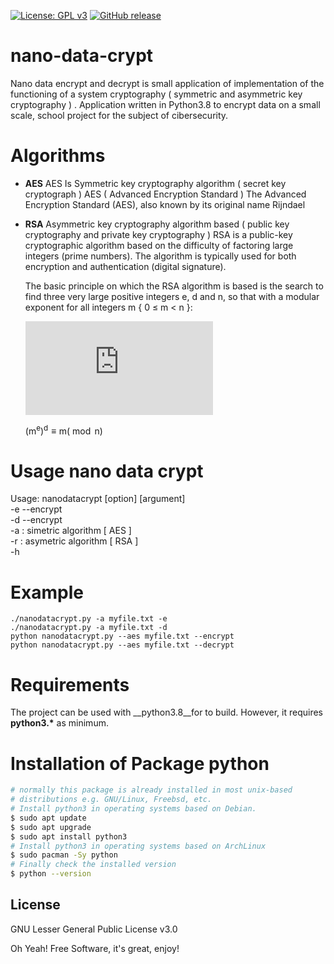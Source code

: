 [![License: GPL v3](https://img.shields.io/badge/License-GPLv3-blue.svg)](https://www.gnu.org/licenses/gpl-3.0)
[![GitHub release](https://img.shields.io/badge/release-v1.0.0-green)](https://github.com/d4rk6h05t/nano-data-crypt)

# nano-data-crypt
Nano data encrypt and decrypt is small application of  implementation of the functioning of a  system cryptography ( symmetric and  asymmetric key cryptography ) . Application written in Python3.8 to  encrypt data on a small scale, school project for the subject of cibersecurity. 
# Algorithms
  - __AES__
    AES Is Symmetric key cryptography algorithm ( secret key cryptograph ) AES ( Advanced Encryption Standard )
    The Advanced Encryption Standard (AES), also known by its original name Rijndael
  - __RSA__
    Asymmetric key cryptography algorithm based ( public key cryptography and private key cryptography )
    RSA is a public-key cryptographic algorithm based on the difficulty of factoring large integers (prime numbers).
    The algorithm is typically used for both encryption and authentication (digital signature).
    
    The basic principle on which the RSA algorithm is based is the search to find three very large positive integers e,
    d and n, so that with a modular exponent for all integers m { 0 ≤ m < n }: 
    
    ![equation](http://www.sciweavers.org/tex2img.php?eq=1%2Bsin%28mc%5E2%29&bc=White&fc=Black&im=jpg&fs=12&ff=arev&edit=)
    
     $(\mathrm{m}^\mathrm{e})^\mathrm{d}	\equiv \mathrm{m} ( \bmod \mathrm{n} )$

# Usage nano data crypt
  Usage: nanodatacrypt [option]  <file> [argument] <br>
         -e --encrypt  <br>
         -d --encrypt  <br>
         -a <aes>: simetric algorithm  [ AES ]  <br>
         -r <rsa>: asymetric algorithm [ RSA ]  <br>
         -h <help>  
# Example
    ./nanodatacrypt.py -a myfile.txt -e
    ./nanodatacrypt.py -a myfile.txt -d
    python nanodatacrypt.py --aes myfile.txt --encrypt 
    python nanodatacrypt.py --aes myfile.txt --decrypt
    
    
# Requirements
The project can be used with __python3.8__for to build. However, it requires __python3.*__ as minimum.

# Installation of Package python
```sh
# normally this package is already installed in most unix-based 
# distributions e.g. GNU/Linux, Freebsd, etc.
# Install python3 in operating systems based on Debian.
$ sudo apt update
$ sudo apt upgrade
$ sudo apt install python3
# Install python3 in operating systems based on ArchLinux
$ sudo pacman -Sy python
# Finally check the installed version
$ python --version
```

License
----

GNU Lesser General Public License v3.0

Oh Yeah! Free Software,  it's great, enjoy!
